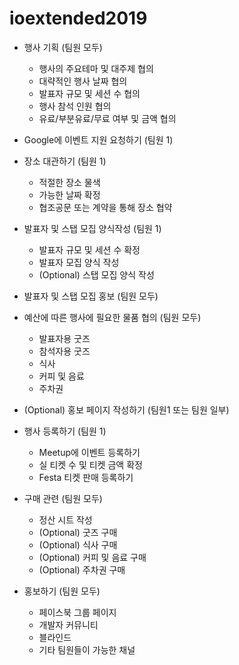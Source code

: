 # ioextended2019

- 행사 기획 (팀원 모두)
  - 행사의 주요테마 및 대주제 협의
  - 대략적인 행사 날짜 협의
  - 발표자 규모 및 세션 수 협의
  - 행사 참석 인원 협의
  - 유료/부분유료/무료 여부 및 금액 협의

- Google에 이벤트 지원 요청하기 (팀원 1)

- 장소 대관하기 (팀원 1)
  - 적절한 장소 물색
  - 가능한 날짜 확정
  - 협조공문 또는 계약을 통해 장소 협약 

- 발표자 및 스탭 모집 양식작성 (팀원 1)
  - 발표자 규모 및 세션 수 확정
  - 발표자 모집 양식 작성
  - (Optional) 스탭 모집 양식 작성

- 발표자 및 스탭 모집 홍보 (팀원 모두)

- 예산에 따른 행사에 필요한 물품 협의 (팀원 모두)
  - 발표자용 굿즈
  - 참석자용 굿즈
  - 식사
  - 커피 및 음료
  - 주차권

- (Optional) 홍보 페이지 작성하기 (팀원1 또는 팀원 일부)

- 행사 등록하기 (팀원 1)
  - Meetup에 이벤트 등록하기
  - 실 티켓 수 및 티켓 금액 확정
  - Festa 티켓 판매 등록하기

- 구매 관련 (팀원 모두)
  - 정산 시트 작성
  - (Optional) 굿즈 구매
  - (Optional) 식사 구매
  - (Optional) 커피 및 음료 구매
  - (Optional) 주차권 구매

- 홍보하기 (팀원 모두)
  - 페이스북 그룹 페이지
  - 개발자 커뮤니티
  - 블라인드
  - 기타 팀원들이 가능한 채널
